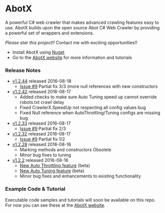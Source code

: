 # AbotX #

A powerful C# web crawler that makes advanced crawling features easy to use. AbotX builds upon the open source Abot C# Web Crawler by providing a powerful set of wrappers and extensions.

*Please star this project!!* Contact me with exciting opportunities!!

* Install AbotX using [Nuget](https://www.nuget.org/packages/AbotX/)
* Go to the [AbotX website](https://abotx.org) for more information and tutorials

### Release Notes ###
  * [v1.2.44](https://www.nuget.org/packages/AbotX/1.2.44) released 2016-08-18
    * [Issue #9](https://github.com/sjdirect/abotx/issues/9) Partial fix 3/3 (more null references with new constructors
  * [v1.2.42](https://www.nuget.org/packages/AbotX/1.2.42) released 2016-08-17
    * Added checks to make sure Auto Tuning speed up cannot override robots.txt crawl delay
    * Fixed CrawlerX.SpeedUp not respecting all config values bug
    * Fixed Null reference when AutoThrottling/Tuning configs are missing bug
  * [v1.2.33](https://www.nuget.org/packages/AbotX/1.2.33) released 2016-08-17
    * [Issue #9](https://github.com/sjdirect/abotx/issues/9) Partial fix 2/3
  * [v1.2.32](https://www.nuget.org/packages/AbotX/1.2.32) released 2016-08-17
    * [Issue #9](https://github.com/sjdirect/abotx/issues/9) Partial fix 1/2
  * [v1.2.28](https://www.nuget.org/packages/AbotX/1.2.28) released 2016-08-16
    * Marking methods and constructors Obsolete
    * Minor bug fixes to tuning
  * [v1.2.2](https://www.nuget.org/packages/AbotX/1.2.2) released 2016-08-16
    * [New Auto Throttling feature](https://abotx.org/Learn/AutoThrottling) (beta)
    * [New Auto Tuning feature](https://abotx.org/Learn/AutoTuning) (beta)
    * Minor bug fixes and enhancements to existing functionality

### Example Code & Tutorial ###
Executable code samples and tutorials will soon be available on this repo. For now you can see these at the [AbotX website](https://abotx.org).
